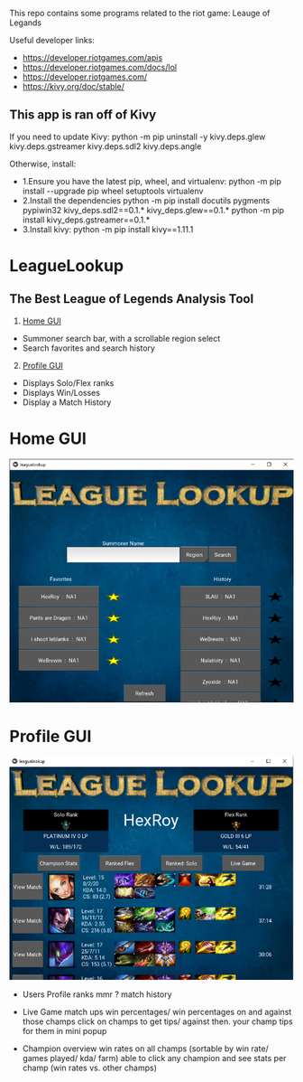 This repo contains some programs related to the riot game: Leauge of Legands

Useful developer links:
* https://developer.riotgames.com/apis
* https://developer.riotgames.com/docs/lol
* https://developer.riotgames.com/
* https://kivy.org/doc/stable/

This app is ran off of Kivy
---------------------------------
If you need to update Kivy:
python -m pip uninstall -y kivy.deps.glew kivy.deps.gstreamer kivy.deps.sdl2 kivy.deps.angle

Otherwise, install:
* 1.Ensure you have the latest pip, wheel, and virtualenv:
	python -m pip install --upgrade pip wheel setuptools virtualenv
* 2.Install the dependencies
	python -m pip install docutils pygments pypiwin32 kivy_deps.sdl2==0.1.* kivy_deps.glew==0.1.*
	python -m pip install kivy_deps.gstreamer==0.1.*
* 3.Install kivy:
	python -m pip install kivy==1.11.1

# LeagueLookup
## The Best League of Legends Analysis Tool
1. [Home GUI](#home-gui)	
* Summoner search bar, with a scrollable region select
* Search favorites and search history 
2. [Profile GUI](#profile-gui) 
* Displays Solo/Flex ranks
* Displays Win/Losses
* Display a Match History


	
# Home GUI
 ![alt text](https://github.com/HexRoy/LeagueAPIProjects/blob/master/images/githubrepo/homegui.png)

# Profile GUI
 ![alt text](https://github.com/HexRoy/LeagueAPIProjects/blob/master/images/githubrepo/profilegui.png)

 

 * Users Profile
 ranks
 mmr ?
 match history
 
 
 * Live Game
 match ups
 win percentages/ win percentages on and against those champs
 click on champs to get tips/ against then. your champ tips for them in mini popup
 
 
 * Champion overview 
 win rates on all champs (sortable by win rate/ games played/ kda/ farm)
 able to click any champion and see stats per champ (win rates vs. other champs)
